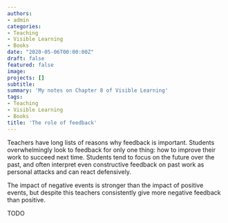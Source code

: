 ```yaml
---
authors:
- admin
categories:
- Teaching
- Visible Learning
- Books
date: "2020-05-06T00:00:00Z"
draft: false
featured: false
image:
projects: []
subtitle: 
summary: 'My notes on Chapter 8 of Visible Learning'
tags:
- Teaching
- Visible Learning
- Books
title: 'The role of feedback'
---
```


Teachers have long lists of reasons why feedback is important. Students overwhelmingly look to feedback for only one thing: how to improve their work to succeed next time. Students tend to focus on the future over the past, and often interpret even constructive feedback on past work as personal attacks and can react defensively.

The impact of negative events is stronger than the impact of positive events, but despite this teachers consistently give more negative feedback than positive.

TODO
